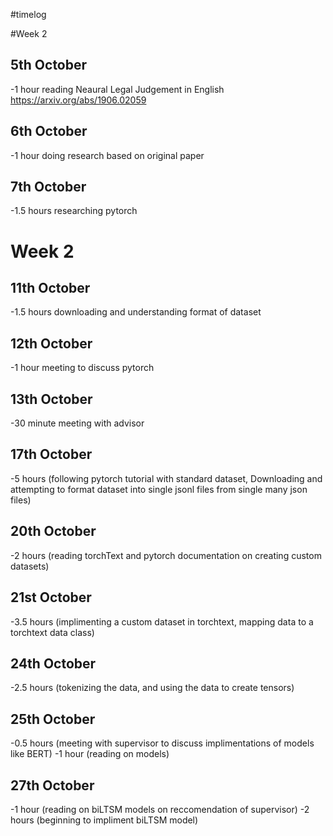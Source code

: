 #timelog 

#Week 2 

## 5th October
-1 hour reading Neaural Legal Judgement in English https://arxiv.org/abs/1906.02059

## 6th October
-1 hour doing research based on original paper

## 7th October
-1.5 hours researching pytorch

# Week 2

## 11th October
-1.5 hours downloading and understanding format of dataset

## 12th October
-1 hour meeting to discuss pytorch

## 13th October
-30 minute meeting with advisor

## 17th October
-5 hours (following pytorch tutorial with standard dataset, Downloading and attempting to format dataset into single jsonl files from single many json files)

## 20th October
-2 hours (reading torchText and pytorch documentation on creating custom datasets)

## 21st October
-3.5 hours (implimenting a custom dataset in torchtext, mapping data to a torchtext data class)

## 24th October
-2.5 hours (tokenizing the data, and using the data to create tensors)

## 25th October
-0.5 hours (meeting with supervisor to discuss implimentations of models like BERT)
-1 hour (reading on models)

## 27th October
-1 hour (reading on biLTSM models on reccomendation of supervisor)
-2 hours (beginning to impliment biLTSM model)
